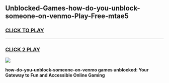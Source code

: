 
## Unblocked-Games-how-do-you-unblock-someone-on-venmo-Play-Free-mtae5
<h3>
<a href="https://premium76.site?title=how-do-you-unblock-someone-on-venmo&ref=10A">CLICK TO PLAY</a></h3>
<hr>

<h3>
<a href="https://premium76.site?title=how-do-you-unblock-someone-on-venmo&ref=10A">CLICK 2 PLAY</a>
  
</h3>

<a href="https://premium76.site?title=how-do-you-unblock-someone-on-venmo&ref=10A"><img src="https://clearcache.store/games.png"></a>


**how-do-you-unblock-someone-on-venmo games unblocked: Your Gateway to Fun and Accessible Online Gaming**
